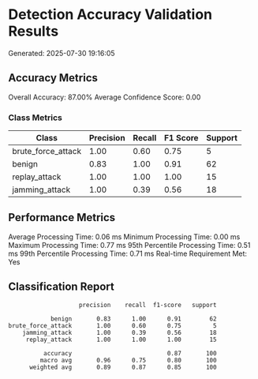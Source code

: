 # Detection Accuracy Validation Results
Generated: 2025-07-30 19:16:05

## Accuracy Metrics
Overall Accuracy: 87.00%
Average Confidence Score: 0.00

### Class Metrics
| Class | Precision | Recall | F1 Score | Support |
|-------|-----------|--------|----------|--------|
| brute_force_attack | 1.00 | 0.60 | 0.75 | 5 |
| benign | 0.83 | 1.00 | 0.91 | 62 |
| replay_attack | 1.00 | 1.00 | 1.00 | 15 |
| jamming_attack | 1.00 | 0.39 | 0.56 | 18 |

## Performance Metrics
Average Processing Time: 0.06 ms
Minimum Processing Time: 0.00 ms
Maximum Processing Time: 0.77 ms
95th Percentile Processing Time: 0.51 ms
99th Percentile Processing Time: 0.71 ms
Real-time Requirement Met: Yes

## Classification Report
```
                    precision    recall  f1-score   support

            benign       0.83      1.00      0.91        62
brute_force_attack       1.00      0.60      0.75         5
    jamming_attack       1.00      0.39      0.56        18
     replay_attack       1.00      1.00      1.00        15

          accuracy                           0.87       100
         macro avg       0.96      0.75      0.80       100
      weighted avg       0.89      0.87      0.85       100

```
